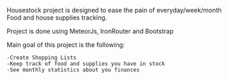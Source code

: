 Housestock project is designed to ease the pain of everyday/week/month Food and house supplies tracking.

Project is done using MeteorJs, IronRouter and Bootstrap

Main goal of this project is the following:

    -Create Shopping Lists
    -Keep track of food and supplies you have in stock
    -See monthly statistics about you finances
